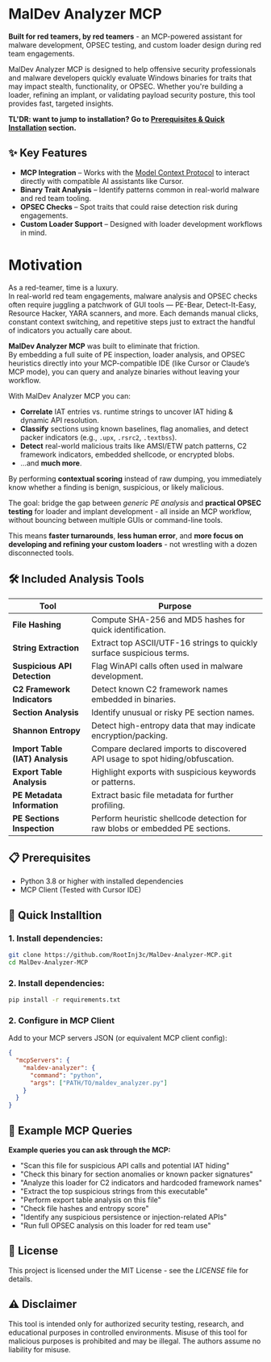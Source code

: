 # MalDev Analyzer MCP

**Built for red teamers, by red teamers** - an MCP-powered assistant for malware development, OPSEC testing, and custom loader design during red team engagements.

MalDev Analyzer MCP is designed to help offensive security professionals and malware developers quickly evaluate Windows binaries for traits that may impact stealth, functionality, or OPSEC. Whether you're building a loader, refining an implant, or validating payload security posture, this tool provides fast, targeted insights.

**TL'DR: want to jump to installation? Go to [Prerequisites & Quick Installation](https://github.com/RootInj3c/MalDev-Analyzer-MCP?tab=readme-ov-file#-prerequisites) section.**

## ✨ Key Features

- **MCP Integration** – Works with the [Model Context Protocol](https://modelcontextprotocol.io/) to interact directly with compatible AI assistants like Cursor.
- **Binary Trait Analysis** – Identify patterns common in real-world malware and red team tooling.
- **OPSEC Checks** – Spot traits that could raise detection risk during engagements.
- **Custom Loader Support** – Designed with loader development workflows in mind.

# Motivation

As a red-teamer, time is a luxury.  
In real-world red team engagements, malware analysis and OPSEC checks often require juggling a patchwork of GUI tools — PE-Bear, Detect-It-Easy, Resource Hacker, YARA scanners, and more. Each demands manual clicks, constant context switching, and repetitive steps just to extract the handful of indicators you actually care about.

**MalDev Analyzer MCP** was built to eliminate that friction.  
By embedding a full suite of PE inspection, loader analysis, and OPSEC heuristics directly into your MCP-compatible IDE (like Cursor or Claude’s MCP mode), you can query and analyze binaries without leaving your workflow.

With MalDev Analyzer MCP you can:
- **Correlate** IAT entries vs. runtime strings to uncover IAT hiding & dynamic API resolution.
- **Classify** sections using known baselines, flag anomalies, and detect packer indicators (e.g., `.upx`, `.rsrc2`, `.textbss`).
- **Detect** real-world malicious traits like AMSI/ETW patch patterns, C2 framework indicators, embedded shellcode, or encrypted blobs.
- ...and **much more**.

By performing **contextual scoring** instead of raw dumping, you immediately know whether a finding is benign, suspicious, or likely malicious.

The goal: bridge the gap between *generic PE analysis* and **practical OPSEC testing** for loader and implant development - all inside an MCP workflow, without bouncing between multiple GUIs or command-line tools.

This means **faster turnarounds**, **less human error**, and **more focus on developing and refining your custom loaders** - not wrestling with a dozen disconnected tools.

## 🛠 Included Analysis Tools

| Tool | Purpose |
|------|---------|
| **File Hashing** | Compute SHA-256 and MD5 hashes for quick identification. |
| **String Extraction** | Extract top ASCII/UTF-16 strings to quickly surface suspicious terms. |
| **Suspicious API Detection** | Flag WinAPI calls often used in malware development. |
| **C2 Framework Indicators** | Detect known C2 framework names embedded in binaries. |
| **Section Analysis** | Identify unusual or risky PE section names. |
| **Shannon Entropy** | Detect high-entropy data that may indicate encryption/packing. |
| **Import Table (IAT) Analysis** | Compare declared imports to discovered API usage to spot hiding/obfuscation. |
| **Export Table Analysis** | Highlight exports with suspicious keywords or patterns. |
| **PE Metadata Information** | Extract basic file metadata for further profiling. |
| **PE Sections Inspection** | Perform heuristic shellcode detection for raw blobs or embedded PE sections.  |

## 📋 Prerequisites

- Python 3.8 or higher with installed dependencies
- MCP Client (Tested with Cursor IDE)

## 🚀 Quick Installtion

### 1. Install dependencies:
```bash
git clone https://github.com/RootInj3c/MalDev-Analyzer-MCP.git
cd MalDev-Analyzer-MCP
```

### 2. Install dependencies:
```bash
pip install -r requirements.txt
```

### 2. Configure in MCP Client
Add to your MCP servers JSON (or equivalent MCP client config):
```json
{
  "mcpServers": {
    "maldev-analyzer": {
      "command": "python",
      "args": ["PATH/TO/maldev_analyzer.py"]
    }
  }
}
```

## 🔧 Example MCP Queries
**Example queries you can ask through the MCP:**
- "Scan this file for suspicious API calls and potential IAT hiding"
- "Check this binary for section anomalies or known packer signatures"
- "Analyze this loader for C2 indicators and hardcoded framework names"
- "Extract the top suspicious strings from this executable"
- "Perform export table analysis on this file"
- "Check file hashes and entropy score"
- "Identify any suspicious persistence or injection-related APIs"
- "Run full OPSEC analysis on this loader for red team use"

## 📜 License

This project is licensed under the MIT License - see the *LICENSE* file for details.

## ⚠ Disclaimer

This tool is intended only for authorized security testing, research, and educational purposes in controlled environments. Misuse of this tool for malicious purposes is prohibited and may be illegal. The authors assume no liability for misuse.
